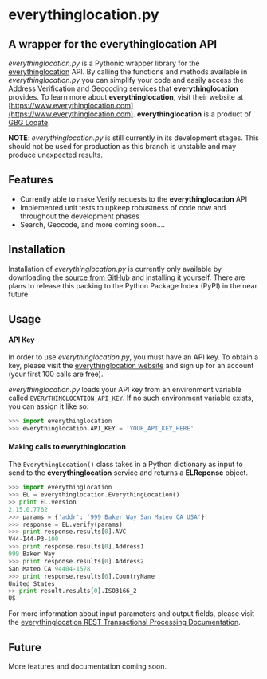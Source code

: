 # everythinglocation.py

A wrapper for the everythinglocation API
----------------------------------------

_everythinglocation.py_ is a Pythonic wrapper library for the [everythinglocation](https://www.everythinglocation.com) API. By calling the functions and methods available in _everythinglocation.py_ you can simplify your code and easily access the Address Verification and Geocoding services that **everythinglocation** provides. To learn more about **everythinglocation**, visit their website at [https://www.everythinglocation.com](https://www.everythinglocation.com). **everythinglocation** is a product of [GBG Loqate](http://www.loqate.com).

**NOTE**: _everythinglocation.py_ is still currently in its development stages. This should not be used for production as this branch is unstable and may produce unexpected results.

Features
--------
* Currently able to make Verify requests to the **everythinglocation** API 
* Implemented unit tests to upkeep robustness of code now and throughout the development phases
* Search, Geocode, and more coming soon....

Installation
------------
Installation of _everythinglocation.py_ is currently only available by downloading the [source from GitHub](https://github.com/bumrush/everythinglocation.py) and installing it yourself. There are plans to release this packing to the Python Package Index (PyPI) in the near future.

Usage
-----
#### API Key
In order to use _everythinglocation.py_, you must have an API key. To obtain a key, please visit the [everythinglocation website](https://www.everythinglocation.com) and sign up for an account (your first 100 calls are free).

_everythinglocation.py_ loads your API key from an environment variable called `EVERYTHINGLOCATION_API_KEY`. If no such environment variable exists, you can assign it like so:

```python
>>> import everythinglocation
>>> everythinglocation.API_KEY = 'YOUR_API_KEY_HERE'
```
#### Making calls to **everythinglocation**
The `EverythingLocation()` class takes in a Python dictionary as input to send to the **everythinglocation** service and returns a **ELReponse** object.
```python
>>> import everythinglocation
>>> EL = everythinglocation.EverythingLocation()
>> print EL.version
2.15.0.7762
>>> params = {'addr': '999 Baker Way San Mateo CA USA'}
>>> response = EL.verify(params)
>>> print response.results[0].AVC
V44-I44-P3-100
>>> print response.results[0].Address1
999 Baker Way
>>> print response.results[0].Address2
San Mateo CA 94404-1578
>>> print response.results[0].CountryName
United States
>> print result.results[0].ISO3166_2
US
```
For more information about input parameters and output fields, please visit the [everythinglocation REST Transactional Processing Documentation](https://www.everythinglocation.com/api-rest-transactional/).

Future
------
More features and documentation coming soon.